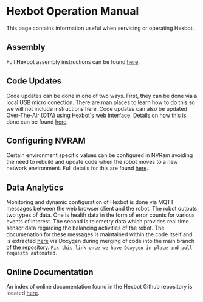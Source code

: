 # Hexbot Operation Manual

This page contains information useful when servicing or operating Hexbot.

## Assembly
Full Hexbot assembly instructions can be found [here](hexbotAssembly.md).

## Code Updates

Code updates can be done in one of two ways. First, they can be done via a local USB micro conection. There are man places to learn how to do this so we will not include instructions here. Code updates can also be updated Over-The-Air (OTA) using Hexbot's web interface. Details on how this is done can be found [here](/docs/hexbotWebInterface.md#ota-updater-screen).

## Configuring NVRAM

Certain environment specific values can be configured in NVRam avoiding the need to rebuild and update code when the robot moves to a new network environment. Full details for this are found [here](/docs/hexbotWebInterface.md#config-updater-screen).

## Data Analytics

Monitoring and dynamic configuration of Hexbot is done via MQTT messages between the web browser client and the robot. The robot outputs two types of data. One is health data in the form of error counts for various events of interest. The second is telemetry data which provides real time sensor data regarding the balancing activities of the robot. The documenation for these messages is maintained within the code itself and is extracted [here]() via Doxygen during merging of code into the main branch of the repository. ```Fix this link once we have Doxygen in place and pull requests automated.```

## Online Documentation

An index of online documentation found in the Hexbot Github repository is located [here](https://github.com/va3wam/hexBot#documentation).
